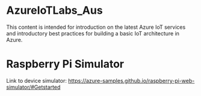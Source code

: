 # AzureIoTLabs_Aus
This content is intended for introduction on the latest Azure IoT services and introductory best practices for building a basic IoT architecture in Azure.

# Raspberry Pi Simulator
Link to device simulator: https://azure-samples.github.io/raspberry-pi-web-simulator/#Getstarted
